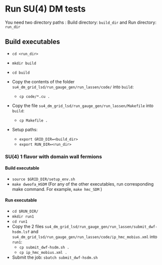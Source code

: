 # Run SU(4) DM tests
You need two directory paths : Build directory: `build_dir` and Run directory: `run_dir`
## Build executables
- `cd <run_dir>`
- `mkdir build`
- `cd build`
- Copy the contents of the folder `su4_dm_grid_lsd/run_gauge_gen/run_lassen/code/` into `build`: 
  - `cp code/*.cu .`
- Copy the file ```su4_dm_grid_lsd/run_gauge_gen/run_lassen/Makefile``` into `build`: 
  - `cp Makefile .`

- Setup paths:
  - `export GRID_DIR=<build_dir>`
  - `export RUN_DIR=<run_dir>`

### SU(4) 1 flavor with domain wall fermions
#### Build executable
- `source $GRID_DIR/setup_env.sh`
- `make dweofa_HSDM`
(For any of the other executables, run corresponding make command. For example, `make hmc_SDM` )
#### Run executable
- `cd $RUN_DIR/`
- `mkdir run1`
- `cd run1`
- Copy the 2 files `su4_dm_grid_lsd/run_gauge_gen/run_lassen/submit_dwf-hsdm.lsf` and `su4_dm_grid_lsd/run_gauge_gen/run_lassen/code/ip_hmc_mobius.xml` into `run1`:
  - `cp submit_dwf-hsdm.sh .`
  - `cp ip_hmc_mobius.xml .` 
- Submit the job:  `sbatch submit_dwf-hsdm.sh`
